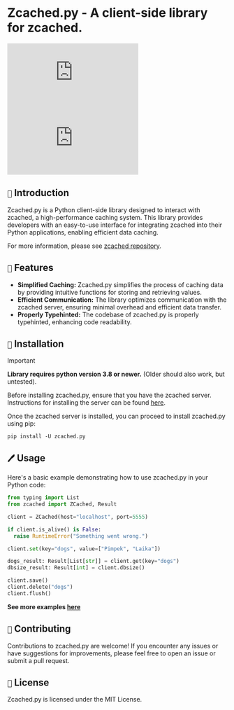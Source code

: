 # Zcached.py - A client-side library for zcached.

![commits](https://img.shields.io/github/commit-activity/w/xXenvy/zcached.py?style=for-the-badge&color=%2315b328)
![license](https://img.shields.io/github/license/xXenvy/zcached.py?style=for-the-badge&color=%2315b328)

## `📜` Introduction
Zcached.py is a Python client-side library designed to interact with zcached, a high-performance caching system.
This library provides developers with an easy-to-use interface for integrating zcached into their Python applications, enabling efficient data caching.

For more information, please see [zcached repository](https://github.com/sectasy0/zcached).

## `🌟` Features
- **Simplified Caching:** Zcached.py simplifies the process of caching data by providing intuitive functions for storing and retrieving values.
- **Efficient Communication:** The library optimizes communication with the zcached server, ensuring minimal overhead and efficient data transfer.
- **Properly Typehinted:** The codebase of zcached.py is properly typehinted, enhancing code readability.

## `🔧` Installation
> [!IMPORTANT]  
> **Library requires python version 3.8 or newer.** (Older should also work, but untested).

Before installing zcached.py, ensure that you have the zcached server. Instructions for installing the server can be found [here](https://github.com/sectasy0/zcached).

Once the zcached server is installed, you can proceed to install zcached.py using pip:
```shell
pip install -U zcached.py
```

## `🖊️` Usage
Here's a basic example demonstrating how to use zcached.py in your Python code:
```py
from typing import List
from zcached import ZCached, Result

client = ZCached(host="localhost", port=5555)

if client.is_alive() is False:
  raise RuntimeError("Something went wrong.")

client.set(key="dogs", value=["Pimpek", "Laika"])

dogs_result: Result[List[str]] = client.get(key="dogs")
dbsize_result: Result[int] = client.dbsize()

client.save()
client.delete("dogs")
client.flush()
```
**See more examples [here](https://github.com/xXenvy/zcached.py/tree/master/examples)**

## `👥` Contributing
Contributions to zcached.py are welcome!
If you encounter any issues or have suggestions for improvements, please feel free to open an issue or submit a pull request.

## `📕` License
Zcached.py is licensed under the MIT License.
